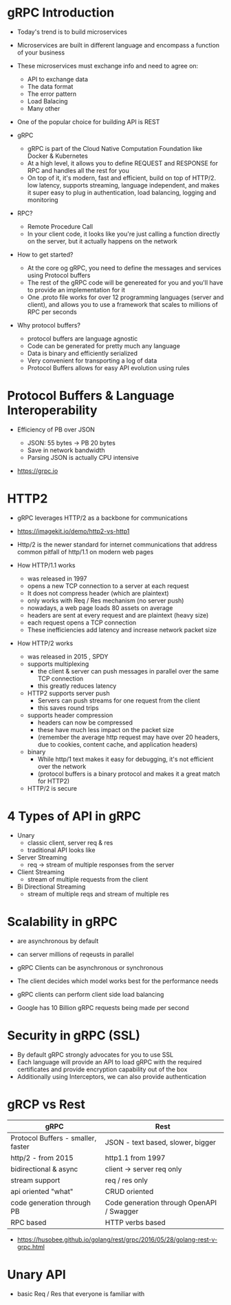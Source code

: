 # gRPC Introduction
- Today's trend is to build microservices
- Microservices are built in different language and encompass a function of your business

- These microservices must exchange info and need to agree on:
    - API to exchange data
    - The data format
    - The error pattern
    - Load Balacing
    - Many other

- One of the popular choice for building API is REST

- gRPC
    - gRPC is part of the Cloud Native Computation Foundation like Docker & Kubernetes
    - At a high level, it allows you to define REQUEST and RESPONSE for RPC and handles all the rest for you
    - On top of it, it's modern, fast and efficient, build on top of HTTP/2. low latency, supports streaming, language independent, and makes it super easy to plug in authentication, load balancing, logging and monitoring

- RPC?
    - Remote Procedure Call
    - In your client code, it looks like you're just calling a function directly on the server, but it actually happens on the network

- How to get started?
    - At the core og gRPC, you need to define the messages and services using Protocol buffers
    - The rest of the gRPC code will be genereated for you and you'll have to provide an implementation for it
    - One .proto file works for over 12 programming languages (server and client), and allows you to use a framework that scales to millions of RPC per seconds
    
- Why protocol buffers?
    - protocol buffers are language agnostic
    - Code can be generated for pretty much any language
    - Data is binary and efficiently serialized
    - Very convenient for transporting a log of data
    - Protocol Buffers allows for easy API evolution using rules

# Protocol Buffers & Language Interoperability
- Efficiency of PB over JSON
    - JSON: 55 bytes -> PB 20 bytes
    - Save in network bandwidth
    - Parsing JSON is actually CPU intensive

- https://grpc.io

# HTTP2
- gRPC leverages HTTP/2 as a backbone for communications
- https://imagekit.io/demo/http2-vs-http1
- Http/2 is the newer standard for internet communications that address common pitfall of http/1.1 on modern web pages

- How HTTP/1.1 works
    - was released in 1997
    - opens a new TCP connection to a server at each request
    - It does not compress header (which are plaintext)
    - only works with Req / Res mechanism (no server push)
    - nowadays, a web page loads 80 assets on average
    - headers are sent at every request and are plaintext (heavy size)
    - each request opens a TCP connection
    - These inefficiencies add latency and increase network packet size

- How HTTP/2 works
    - was released in 2015 , SPDY
    - supports multiplexing
        - the client & server can push messages in parallel over the same TCP connection
        - this greatly reduces latency
    - HTTP2 supports server push
        - Servers can push streams for one request from the client
        - this saves round trips
    - supports header compression
        - headers can now be compressed
        - these have much less impact on the packet size
        - (remember the average http request may  have over 20 headers, due to cookies, content cache, and application headers)
    - binary
        - While http/1 text makes it easy for debugging, it's not efficient over the network
        - (protocol buffers is a binary protocol and makes it a great match for HTTP2)
    - HTTP/2 is secure

# 4 Types of API in gRPC
- Unary
    - classic client, server req & res
    - traditional API looks like
- Server Streaming
    - req -> stream of multiple responses from the server
- Client Streaming
    - stream of multiple requests from the client
- Bi Directional Streaming
    - stream of multiple reqs and stream of multiple res

# Scalability in gRPC
- are asynchronous by default
- can server millions of reqeusts in parallel
- gRPC Clients can be asynchronous or synchronous
- The client decides which model works best for the performance needs
- gRPC clients can perform client side load balancing

- Google has 10 Billion gRPC requests being made per second

# Security in gRPC (SSL)
- By default gRPC strongly advocates for you to use SSL
- Each language will provide an API to load gRPC with the required certificates and provide encryption capability out of the box
- Additionally using Interceptors, we can also provide authentication

# gRCP vs Rest
|gRPC|Rest|
|---|---|
|Protocol Buffers - smaller, faster|JSON - text based, slower, bigger|
|http/2 - from 2015|http1.1 from 1997|
|bidirectional & async|client -> server req only|
|stream support|req / res only|
|api oriented "what"|CRUD oriented|
|code generation through PB|Code generation through OpenAPI / Swagger|
|RPC based|HTTP verbs based|

- https://husobee.github.io/golang/rest/grpc/2016/05/28/golang-rest-v-grpc.html


# Unary API
- basic Req / Res that everyone is familiar with
